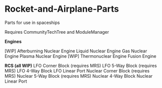 # Rocket-and-Airplane-Parts
Parts for use in spaceships

Requires CommunityTechTree and ModuleManager


**Engines**

[WIP] Afterburning Nuclear Engine
      Liquid Nuclear Engine
      Gas Nuclear Engine
      Plasma Nuclear Engine
[WIP] Thermonuclear Engine
      Fusion Engine
      
**RCS (all WIP)**
      LFO Corner Block (requires MRS)
      LFO 5-Way Block (requires MRS)
      LFO 4-Way Block 
      LFO Linear Port
      Nuclear Corner Block (requires MRS)
      Nuclear 5-Way Block (requires MRS)
      Nuclear 4-Way Block 
      Nuclear Linear Port
